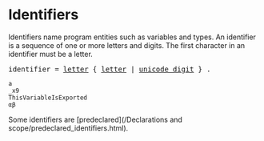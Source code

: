 # Identifiers

Identifiers name program entities such as variables and types. An identifier is a sequence of one or more letters and digits. The first character in an identifier must be a letter.

<pre>
<a id="identifier">identifier</a> = <a href="/Source code representation/letters_and_digits.html#letter">letter</a> { <a href="/Source code representation/letters_and_digits.html#letter">letter</a> | <a href="/Source code representation/letters_and_digits.html#unicode_digit">unicode_digit</a> } .
</pre>

```
a
_x9
ThisVariableIsExported
αβ
```

Some identifiers are [predeclared](/Declarations and scope/predeclared_identifiers.html).
